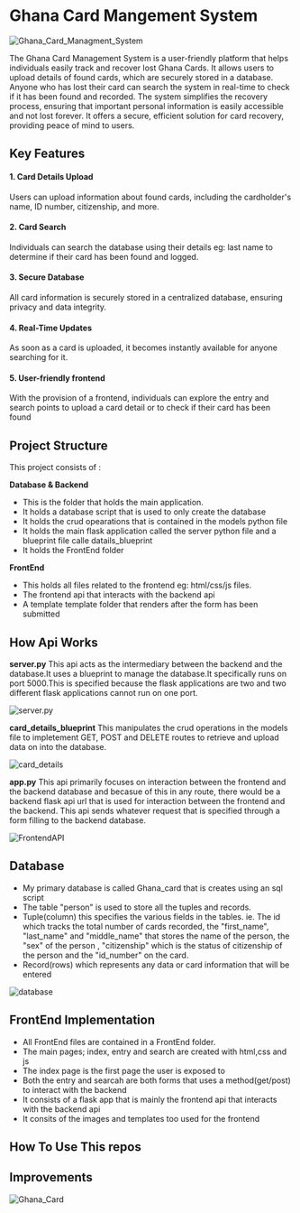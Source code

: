 # Ghana Card Mangement System

![Ghana_Card_Managment_System](/ReadmeImages/card.png)

The Ghana Card Management System is a user-friendly platform that helps individuals easily track and recover lost Ghana Cards. It allows users to upload details of found cards, which are securely stored in a database. Anyone who has lost their card can search the system in real-time to check if it has been found and recorded. The system simplifies the recovery process, ensuring that important personal information is easily accessible and not lost forever. It offers a secure, efficient solution for card recovery, providing peace of mind to users.


## Key Features
#### 1. Card Details Upload
Users can upload information about found cards, including the cardholder's name, ID number, citizenship, and more.

#### 2. Card Search
Individuals can search the database using their details eg: last name to determine if their card has been found and logged.

#### 3. Secure Database
All card information is securely stored in a centralized database, ensuring privacy and data integrity.

#### 4. Real-Time Updates
As soon as a card is uploaded, it becomes instantly available for anyone searching for it.

#### 5. User-friendly frontend
With the provision of a frontend, individuals can explore the entry and search points to upload a card detail or to check if their card has been found

## Project Structure
This project consists of :

**Database & Backend**
- This is the folder that holds the main application.
- It holds a database script that is used to only create the database
- It holds the crud opearations that is contained in the models python file
- It holds the main flask application called the server python file and a blueprint file calle datails_blueprint
- It holds the FrontEnd folder


**FrontEnd**
- This holds all files related to the frontend eg: html/css/js files. 
- The frontend api that interacts with the backend api
- A template template folder that renders after the form has been submitted

## How Api Works
**server.py**
This api acts as the intermediary between the backend and the database.It uses a blueprint to manage the database.It specifically runs on port 5000.This is specified because the flask applications are two and two different flask applications cannot run on one port.


![server.py](/ReadmeImages/server.png)


**card_details_blueprint**
This manipulates the crud operations in the models file to impletement GET, POST and DELETE routes to 
retrieve and upload data on into the database.

![card_details](/ReadmeImages/card_details.png)

**app.py**
This api primarily focuses on interaction between the frontend and the backend database and becasue of this in any route, there would be a backend flask api url that is used for interaction between the frontend and the backend. This api sends whatever request that is specified through a form filling to the backend database.

![FrontendAPI](/ReadmeImages/frontendAPI.png)

## Database 
- My primary database is called Ghana_card that is creates using an sql script
- The table "person" is used to store all the tuples and records. 
- Tuple(column) this specifies the various fields in the tables. ie. The id which tracks the total number of cards recorded, the "first_name", "last_name" and "middle_name" that stores the name of the person, the "sex" of the person , "citizenship" which is the status of citizenship of the person and the "id_number" on the card.
- Record(rows) which represents any data or card information that will be entered

![database](/ReadmeImages/database.png)


## FrontEnd Implementation
- All FrontEnd files are contained in a FrontEnd folder. 
- The main pages; index, entry and search are created with html,css and js
- The index page is the first page the user is exposed to 
- Both the entry and searcah are both forms that uses a method(get/post) to interact with the backend
- It consists of a flask app that is mainly the frontend api that interacts with the backend api
- It consits of the images and templates too used for the frontend

## How To Use This repos


## Improvements

![Ghana_Card](/ReadmeImages/ghcard.png)